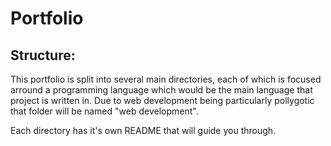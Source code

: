 # Portfolio
## Structure:

This portfolio is split into several main directories, each of which is focused arround a programming language which would be the 
main language that project is written in. Due to web development being particularly pollygotic that folder will be named "web 
development".

Each directory has it's own README that will guide you through. 